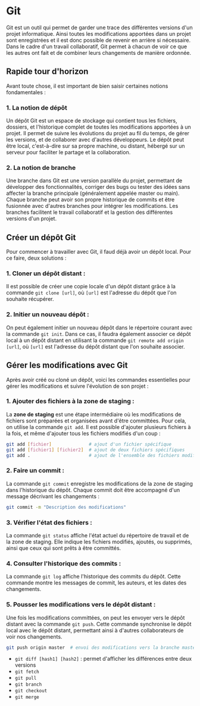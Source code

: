 # Git

Git est un outil qui permet de garder une trace des différentes versions d'un projet informatique. Ainsi toutes les modifications apportées dans un projet sont enregistrées et il est donc possible de revenir en arrière si nécessaire. Dans le cadre d'un travail collaboratif, Git permet à chacun de voir ce que les autres ont fait et de combiner leurs changements de manière ordonnée.


## Rapide tour d'horizon

Avant toute chose, il est important de bien saisir certaines notions fondamentales :

### 1. La notion de dépôt
Un dépôt Git est un espace de stockage qui contient tous les fichiers, dossiers, et l'historique complet de toutes les modifications apportées à un projet. Il permet de suivre les évolutions du projet au fil du temps, de gérer les versions, et de collaborer avec d'autres développeurs. Le dépôt peut être local, c'est-à-dire sur sa propre machine, ou distant, hébergé sur un serveur pour faciliter le partage et la collaboration.

### 2. La notion de branche
Une branche dans Git est une version parallèle du projet, permettant de développer des fonctionnalités, corriger des bugs ou tester des idées sans affecter la branche principale (généralement appelée master ou main). Chaque branche peut avoir son propre historique de commits et être fusionnée avec d'autres branches pour intégrer les modifications. Les branches facilitent le travail collaboratif et la gestion des différentes versions d'un projet.


## Créer un dépôt Git

Pour commencer à travailler avec Git, il faud déjà avoir un dépôt local. Pour ce faire, deux solutions : 

### 1. Cloner un dépôt distant :
Il est possible de créer une copie locale d'un dépôt distant grâce à la commande `git clone [url]`, où `[url]` est l'adresse du dépôt que l'on souhaite récupérer.

### 2. Initier un nouveau dépôt :
On peut également initier un nouveau dépôt dans le répertoire courant avec la commande `git init`. Dans ce cas, il faudra également associer ce dépôt local à un dépôt distant en utilisant la commande `git remote add origin [url]`, où `[url]` est l'adresse du dépôt distant que l'on souhaite associer.


## Gérer les modifications avec Git

Après avoir créé ou cloné un dépôt, voici les commandes essentielles pour gérer les modifications et suivre l'évolution de son projet :

### 1. Ajouter des fichiers à la zone de staging :
La **zone de staging** est une étape intermédiaire où les modifications de fichiers sont préparées et organisées avant d'être committées. Pour cela, on utilise la commande `git add`. Il est possible d'ajouter plusieurs fichiers à la fois, et même d'ajouter tous les fichiers modifiés d'un coup : 
```bash
git add [fichier]              # ajout d'un fichier spécifique
git add [fichier1] [fichier2]  # ajout de deux fichiers spécifiques
git add .                      # ajout de l'ensemble des fichiers modifiés
```

### 2. Faire un commit :
La commande `git commit` enregistre les modifications de la zone de staging dans l'historique du dépôt. Chaque commit doit être accompagné d'un message décrivant les changements : 
```bash
git commit -m "Description des modifications"
```

### 3. Vérifier l'état des fichiers :
La commande `git status` affiche l'état actuel du répertoire de travail et de la zone de staging. Elle indique les fichiers modifiés, ajoutés, ou supprimés, ainsi que ceux qui sont prêts à être committés.

### 4. Consulter l'historique des commits :
La commande `git log` affiche l'historique des commits du dépôt. Cette commande montre les messages de commit, les auteurs, et les dates des changements.

### 5. Pousser les modifications vers le dépôt distant :
Une fois les modifications committées, on peut les envoyer vers le dépôt distant avec la commande `git push`. Cette commande synchronise le dépôt local avec le dépôt distant, permettant ainsi à d'autres collaborateurs de voir nos changements.
```bash
git push origin master  # envoi des modifications vers la branche master du dépôt distant
```
* `git diff [hash1] [hash2]` : permet d'afficher les différences entre deux versions
* `git fetch`
* `git pull`
* `git branch`
* `git checkout`
* `git merge`
